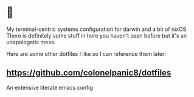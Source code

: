 # 🙈

My terminal-centric systems configuration for darwin and a bit of nixOS.
There is definitely some stuff in here you haven't seen before but it's an
unapologetic mess.

Here are some other dotfiles I like so I can reference them later:

## https://github.com/colonelpanic8/dotfiles

An extensive literate emacs config


